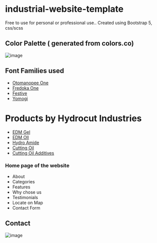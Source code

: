 # industrial-website-template
Free to use for personal or professional use.. Created using Bootstrap 5, css/scss 

## Color Palette ( generated from colors.co)
![image](https://user-images.githubusercontent.com/42163313/124522333-83fa6400-de10-11eb-8cea-e227c643269b.png)

## Font Families used
- [Otomanopee One](https://fonts.google.com/specimen/Otomanopee+One?preview.text=Onecut&preview.text_type=custom&query=one)
- [Fredoka One](https://fonts.google.com/specimen/Fredoka+One?preview.text=Onecut&preview.text_type=custom&query=one)
- [Festive](https://fonts.google.com/specimen/Festive?preview.text=Onecut&preview.text_type=custom#standard-styles)
- [Yomogi](https://fonts.google.com/specimen/Yomogi?preview.text=Onecut&preview.text_type=custom&query=mo)

# Products by Hydrocut Industries
- [EDM Gel](https://github.com/hrithikrtiwari/industrial-website-template/blob/main/EDM%20gel.pdf)
- [EDM OIl](https://github.com/hrithikrtiwari/industrial-website-template/blob/main/Edm%20oil.pdf)
- [Hydro Amide](https://github.com/hrithikrtiwari/industrial-website-template/blob/main/Hydro%20Amide.pdf)
- [Cutting Oil](https://github.com/hrithikrtiwari/industrial-website-template/blob/main/cutting%20oil.pdf)
- [Cutting Oil Additives](https://github.com/hrithikrtiwari/industrial-website-template/blob/main/cutting%20oil.pdf)


### Home page of the website
- About
- Categories
- Features
- Why chose us
- Testimonials
- Locate on Map
- Contact Form


## Contact
![image](https://user-images.githubusercontent.com/42163313/124522607-7e514e00-de11-11eb-8a2c-40f478d5fbdc.png)
